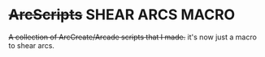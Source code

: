 # ~~ArcScripts~~ SHEAR ARCS MACRO
~~A collection of ArcCreate/Arcade scripts that I made.~~ it's now just a macro to shear arcs.
